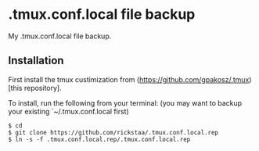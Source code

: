 .tmux.conf.local file backup
=====

My .tmux.conf.local file backup.

Installation
------------



First install the tmux custimization from (https://github.com/gpakosz/.tmux)[this repository].

To install, run the following from your terminal: (you may want to backup your
existing `~/.tmux.conf.local first)

```
$ cd
$ git clone https://github.com/rickstaa/.tmux.conf.local.rep
$ ln -s -f .tmux.conf.local.rep/.tmux.conf.local.rep
```
